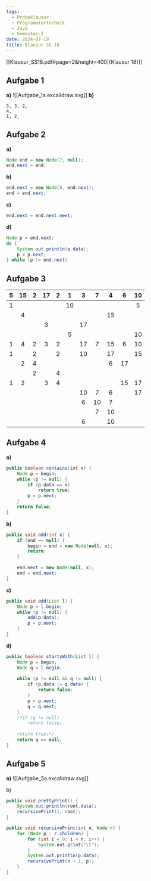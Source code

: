 ```yaml
---
tags:
  - Probeklausur
  - Programmiertechnik
  - Java
  - Semester-2
date: 2024-07-19
title: Klausur SS 18
---
```

 
[[Klausur_SS18.pdf#page=2&height=400|{Klausur 18}]]

## Aufgabe 1
**a)**
![[Aufgabe_1a.excalidraw.svg]]
**b)**
```
5, 3, 2,
4, 
1, 2, 
```

## Aufgabe 2
**a)**
```java
Node end = new Node(7, null);
end.next = end;
```
**b)**
```java
end.next = new Node(8, end.next);
end = end.next;
```
**c)**
```java
end.next = end.next.next;
```
**d)**
```java
Node p = end.next;
do {
	System.out.println(p.data);
	p = p.next;
} while (p != end.next)
```

## Aufgabe 3

|   5     |    15     |     2     |    17     |     2     |     1     |     3     |     7     |     4      |     6      |     10     |
| :-------: | :-------: | :-------: | :-------: | :-------: | :-------: | :-------: | :-------: | :--------: | :--------: | :--------: |
|     1     |           |           |           |           |    10     |           |           |            |            | 5   |
|           |     4     |           |           |           |           |           |           |     15     |            |            |
|           |           |           |     3     |           |           |    17     |           |            |            |            |
|           |           |           |           |           | 5  |           |           |            |            |     10     |
|     1     |     4     |     2     |     3     |     2     |           |    17     |     7     |     15     |     6      |     10     |
|     1     |           |     2     |           | 2  |           |    10     |           |     17     |            | 15  |
|           |     2     |     4     |           |           |           |           |           |     6      |     17     |            |
|           |           | 2  |           |     4     |           |           |           |            |            |            |
| 1  | 2  |           | 3  | 4  |           |           |           |            | 15  |     17     |
|           |           |           |           |           |           |    10     |     7     |     6      |            | 17  |
|           |           |           |           |           |           |     6     |    10     |     7      |            |            |
|           |           |           |           |           |           |           | 7  |     10     |            |            |
|           |           |           |           |           |           | 6  |           | 10  |            |            |

## Aufgabe 4
**a)**
```java
public boolean contains(int x) {
	Node p = begin;
	while (p != null) {
		if (p.data == x)
			return true;
		p = p.next;
	}
	return false;
}
```

 **b)**
```java
public void add(int x) {
	if (end == null) {
		begin = end = new Node(null, x);
		return;
	}

	end.next = new Node(null, x);
	end = end.next;
}
```

**c)**
```java
public void add(List l) {
	Node p = l.begin;
	while (p != null) {
		add(p.data);
		p = p.next;
	}
}
```

**d)**
```java
public boolean startsWith(List l) {
	Node p = begin;
	Node q = l.begin;
	
	while (p != null && q != null) {
		if (p.data != q.data) {
			return false;
		}
		p = p.next;
		q = q.next;
	}
	/*if (q != null)
		return false;
		
	return true;*/
	return q == null;
}
```

## Aufgabe 5
**a)**
![[Aufgabe_5a.excalidraw.svg]]

b)
```java
public void prettyPrint() {
	System.out.println(root.data);
	recursivePrint(1, root);
}

public void recursivePrint(int n, Node r) {
	for (Node p : r.children) {
		for (int i = 0; i < n; i++) {
			System.out.print("\t");
		} 
		System.out.println(p.data);
		recursivePrint(n + 1, p);
	}
}
```